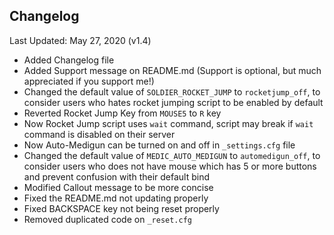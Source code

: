 ## Changelog ##
Last Updated: May 27, 2020 (v1.4)

* Added Changelog file
* Added Support message on README.md (Support is optional, but much appreciated if you support me!)
* Changed the default value of `SOLDIER_ROCKET_JUMP` to `rocketjump_off`, to consider users who hates rocket jumping script to be enabled by default
* Reverted Rocket Jump Key from `MOUSE5` to `R` key
* Now Rocket Jump script uses `wait` command, script may break if `wait` command is disabled on their server
* Now Auto-Medigun can be turned on and off in `_settings.cfg` file
* Changed the default value of `MEDIC_AUTO_MEDIGUN` to `automedigun_off`, to consider users who does not have mouse which has 5 or more buttons and prevent confusion with their default bind
* Modified Callout message to be more concise
* Fixed the README.md not updating properly
* Fixed BACKSPACE key not being reset properly
* Removed duplicated code on `_reset.cfg`